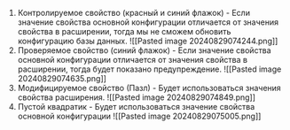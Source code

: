 1. Контролируемое свойство (красный и синий флажок) - Если значение свойства основной конфигурации отличается от значения свойства в расширении, тогда мы не сможем обновить конфигурацию базы данных.
![[Pasted image 20240829074244.png]]
2. Проверяемое свойство (синий флажок) - Если значение свойства основной конфигурации отличается от значения свойства в расширении, тогда будет показано предупреждение.
![[Pasted image 20240829074635.png]]
3. Модифицируемое свойство (Пазл) - Будет использоваться значения свойства расширения.
![[Pasted image 20240829074849.png]]
4. Пустой квадратик - Будет использоваться значение свойства основной конфигурации
![[Pasted image 20240829075005.png]]
